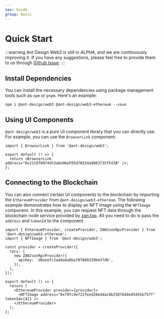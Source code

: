 ```yaml
---
nav: Guide
group: Basic
---
```


# Quick Start

<!-- prettier-ignore -->
:::warning
Ant Design Web3 is still in *ALPHA*, and we are continuously improving it. If you have any suggestions, please feel free to provide them to us through [Github Issue](https://github.com/ant-design/ant-design-web3/issues).
:::

## Install Dependencies

You can install the necessary dependencies using package management tools such as `npm` or `pnpm`. Here's an example:

```shell
npm i @ant-design/web3 @ant-design/web3-ethereum --save
```

## Using UI Components

`@ant-design/web3` is a pure UI component library that you can directly use. For example, you can use the `BrowserLink` component:

```tsx | pure
import { BrowserLink } from '@ant-design/web3';

export default () => {
  return <BrowserLink address="0x21CDf0974d53a6e96eF05d7B324a9803735fFd3B" />;
};
```

## Connecting to the Blockchain

You can also connect certain UI components to the blockchain by importing the `EthereumProvider` from `@ant-design/web3-ethereum`. The following example demonstrates how to display an NFT image using the `NFTImage` component. In this example, you can request NFT data through the blockchain node service provided by [zan.top](https://zan.top/). All you need to do is pass the `address` and `tokenId` to the component.

```tsx | pure
import { EthereumProvider, createProvider, ZANJsonRpcProvider } from '@ant-design/web3-ethereum';
import { NFTImage } from '@ant-design/web3';

const provider = createProvider({
  rpcs: [
    new ZANJsonRpcProvider({
      apiKey: 'd0eeefc2a4da4a8ba707889259b437d6',
    }),
  ],
});

export default () => {
  return (
    <EthereumProvider provider={provider}>
      <NFTImage address="0x79fcdef22feed20eddacbb2587640e45491b757f" tokenId={42} />
    </EthereumProvider>
  );
};
```
